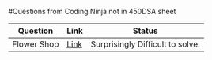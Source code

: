 #Questions from Coding Ninja not in 450DSA sheet

| Question         | Link     | Status |
|--------------|-----------|------------|
| Flower Shop | [Link](https://www.codingninjas.com/studio/problems/flower-shop_625694?leftPanelTab=1 )     | Surprisingly Difficult to solve.  |